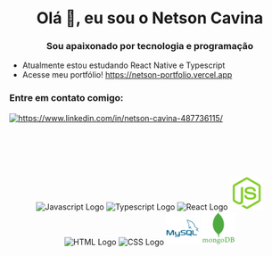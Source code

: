 <h1 align="center">Olá 👋, eu sou o Netson Cavina</h1>
<h3 align="center">Sou apaixonado por tecnologia e programação</h3>

- Atualmente estou estudando React Native e Typescript
- Acesse meu portfólio! 
https://netson-portfolio.vercel.app

<h3 align="left">Entre em contato comigo:</h3>   <a href="https://www.linkedin.com/in/netson-cavina-487736115/" target="blank"><img align="center" src="https://raw.githubusercontent.com/rahuldkjain/github-profile-readme-generator/master/src/images/icons/Social/linked-in-alt.svg" alt="https://www.linkedin.com/in/netson-cavina-487736115/" height="40" width="40" /></a>
<br></br>

<!-- 
<div align="center">
  <a href="https://github.com/netsoncavina">
  <img height="180em" src="https://github-readme-stats.vercel.app/api?username=netsoncavina&show_icons=true&theme=radical&include_all_commits=true&count_private=true"/>
  <img height="180em" src="https://github-readme-stats.vercel.app/api/top-langs/?username=netsoncavina&layout=compact&langs_count=7&theme=radical"/>
</div> -->
  <br></br>
  <div style="display: inline_block" align="center"><br>
    <img align="justify" alt="Javascript Logo" height="60" widht="80" src="https://cdn.jsdelivr.net/gh/devicons/devicon/icons/javascript/javascript-plain.svg" />
    <img align="justify" alt="Typescript  Logo" height="60" widht="80" src="https://cdn.jsdelivr.net/gh/devicons/devicon/icons/typescript/typescript-original.svg" />
    <img  align="justify" alt="React Logo" height="60" widht="80" src="https://cdn.jsdelivr.net/gh/devicons/devicon/icons/react/react-original-wordmark.svg" />
    <img align="justify" alt="Node Logo" height="60" widht="80" src="https://github.com/devicons/devicon/blob/v2.15.1/icons/nodejs/nodejs-original.svg" />
    <img align="justify" alt="HTML Logo" height="60" widht="80" src="https://cdn.jsdelivr.net/gh/devicons/devicon/icons/html5/html5-plain-wordmark.svg" />
    <img align="justify" alt="CSS Logo" height="60" widht="80" src="https://cdn.jsdelivr.net/gh/devicons/devicon/icons/css3/css3-original-wordmark.svg" />
    <img align="justify" alt="MySQL Logo" height="60" widht="80" src="https://github.com/devicons/devicon/blob/v2.15.1/icons/mysql/mysql-plain-wordmark.svg" />
    <img align="justify" alt="MongoDB Logo" height="60" widht="80" src="https://github.com/devicons/devicon/blob/v2.15.1/icons/mongodb/mongodb-plain-wordmark.svg" />
  </div>

